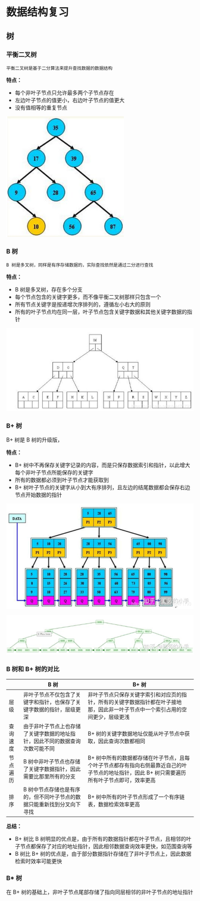 # 数据结构复习

## 树

### 平衡二叉树

`平衡二叉树是基于二分算法来提升查找数据的数据结构`

**特点：**

- 每个非叶子节点只允许最多两个子节点存在
- 左边叶子节点的值更小，右边叶子节点的值更大
- 没有值相等的重复节点

<img src="数据结构复习.assets/image-20210412133518380.png" alt="image-20210412133518380" style="zoom:67%;" />



### B 树

`B 树是多叉树，同样是有序存储数据的，实际查找依然是通过二分进行查找`

**特点：**

- B 树是多叉树，存在多个分支
- 每个节点包含的关键字更多，而不像平衡二叉树那样只包含一个
- 所有节点关键字是按递增次序排列的，遵循左小右大的原则
- 所有的叶子节点均在同一层，叶子节点包含关键字数据和其他关键字数据的指针

![在这里插入图片描述](数据结构复习.assets/20190822112219861.png)





### B+ 树

B+ 树是 B 树的升级版，

**特点：**

- B+ 树中不再保存关键字记录的内容，而是只保存数据索引和指针，以此增大每个非叶子节点所能保存的关键字
- 所有的数据都必须到叶子节点才能获取到
- B+ 树叶子节点的关键字从小到大有序排列，且左边的结尾数据都会保存右边节点开始数据的指针

![在这里插入图片描述](数据结构复习.assets/20190822142812954.png)

![在这里插入图片描述](数据结构复习.assets/20190822142826661.png)



### B 树和 B+ 树的对比

|          | B 树                                                         | B+ 树                                                        |
| -------- | ------------------------------------------------------------ | ------------------------------------------------------------ |
| 层级     | 非叶子节点不仅包含了关键字和指针，也保存了关键字数据的指针，层级更深 | 非叶子节点只保存关键字索引和对应页的指针，所有的关键字数据指针都在叶子接地那，因此非一叶子节点中一个索引占用的空间更少，层级更浅 |
| 查询速度 | 由于非叶子节点上也存储了关键字数据的地址指针，因此不同的数据查询次数可能不同 | B+ 树的关键字数据地址仅能从叶子节点中获取，因此查询次数都相同 |
| 节点遍历 | B 树中非叶子节点也存储了关键字数据指针，因此需要比那里所有的分支 | B+ 树中所有的数据都存储在叶子节点，且每个叶子节点都存有指向右侧最靠近自己的叶子节点的地址指针，因此 B+ 树只需要遍历所有叶子节点即可，效率更高 |
| 排序     | B 树中节点存储也是有序的，但不同叶子节点的数据只能重新找到分叉向下寻找 | B+ 树中所有的叶子节点形成了一个有序链表，数据检索效率更高    |

**总结：** 

- B+ 树比 B 树明显的优点是，由于所有的数据指针都在叶子节点，且相邻的叶子节点都保存了对应的地址指针，因此相邻数据查询效率更快，如范围查询等
- B 树比 B+ 树的优点是，由于部分数据指针存储在了非叶子节点上，因此数据检索时效率可能更快



### B* 树

在 B+ 树的基础上，非叶子节点尾部存储了指向同层相邻的非叶子节点的地址指针



